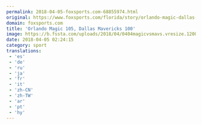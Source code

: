 ```yaml
---
permalink: 2018-04-05-foxsports.com-68855974.html
original: https://www.foxsports.com/florida/story/orlando-magic-dallas-mavericks-score-recap-040418
domain: foxsports.com
title: 'Orlando Magic 105, Dallas Mavericks 100'
image: https://b.fssta.com/uploads/2018/04/0404magicvsmavs.vresize.1200.630.high.85.jpg
date: 2018-04-05 02:24:15
category: sport
translations: 
 - 'es'
 - 'de'
 - 'ru'
 - 'ja'
 - 'fr'
 - 'it'
 - 'zh-CN'
 - 'zh-TW'
 - 'ar'
 - 'pt'
 - 'hy'
---
```


